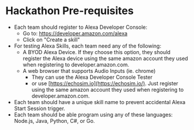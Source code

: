 # Hackathon Pre-requisites

* Each team should register to Alexa Developer Console:
  * Go to: https://developer.amazon.com/alexa
  * Click on "Create a skill"
* For testing Alexa Skills, each team need any of the following:
  * A BYOD Alexa Device. If they choose this option, they should register the Alexa device using the same amazon account they used when registering to developer.amazon.com.
  * A web browser that supports Audio Inputs (ie. chrome)
    * They can use the Alexa Developer Console Tester
    * or use [https://echosim.io](https://echosim.io/). Just register using the same amazon account they used when registering to developer.amazon.com.
* Each team should have a unique skill name to prevent accidental Alexa Start Session trigger.
* Each team should be able program using any of these languages: Node.js, Java, Python, C#, or Go. 



